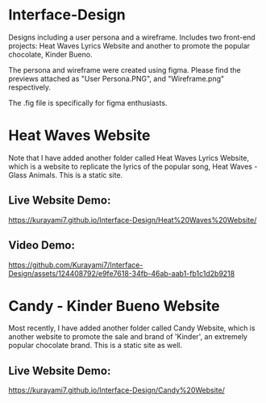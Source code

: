 # Interface-Design
Designs including a user persona and a wireframe. Includes two front-end projects: Heat Waves Lyrics Website and another to promote the popular chocolate, Kinder Bueno.

The persona and wireframe were created using figma. Please find the previews attached as "User Persona.PNG", and "Wireframe.png" respectively. 

The .fig file is specifically for figma enthusiasts.

# Heat Waves Website
Note that I have added another folder called Heat Waves Lyrics Website, which is a website to replicate the lyrics of the popular song, Heat Waves - Glass Animals. This is a static site.

## Live Website Demo:
https://kurayami7.github.io/Interface-Design/Heat%20Waves%20Website/

## Video Demo:
https://github.com/Kurayami7/Interface-Design/assets/124408792/e9fe7618-34fb-46ab-aab1-fb1c1d2b9218


# Candy - Kinder Bueno Website
Most recently, I have added another folder called Candy Website, which is another website to promote the sale and brand of 'Kinder', an extremely popular chocolate brand. This is a static site as well.

## Live Website Demo:
https://kurayami7.github.io/Interface-Design/Candy%20Website/
